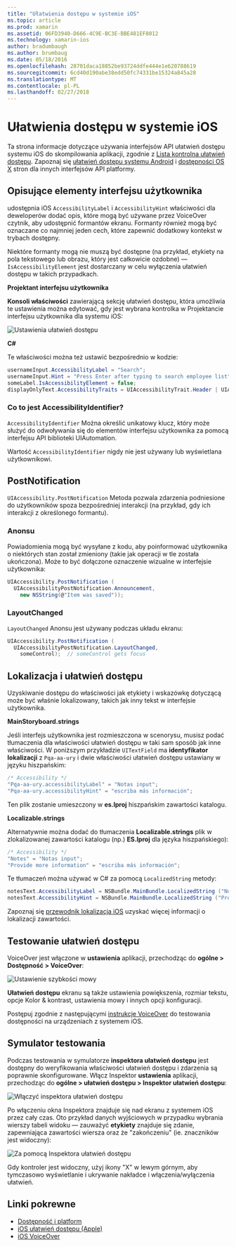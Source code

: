 ```yaml
---
title: "Ułatwienia dostępu w systemie iOS"
ms.topic: article
ms.prod: xamarin
ms.assetid: 06FD3940-D666-4C9E-BC3E-BBE481EF8012
ms.technology: xamarin-ios
author: bradumbaugh
ms.author: brumbaug
ms.date: 05/18/2016
ms.openlocfilehash: 28701daca18852be93724ddfe444e1e620788619
ms.sourcegitcommit: 6cd40d190abe38edd50fc74331be15324a845a28
ms.translationtype: MT
ms.contentlocale: pl-PL
ms.lasthandoff: 02/27/2018
---
```

# <a name="accessibility-on-ios"></a>Ułatwienia dostępu w systemie iOS

Ta strona informacje dotyczące używania interfejsów API ułatwień dostępu systemu iOS do skompilowania aplikacji, zgodnie z [Lista kontrolna ułatwień dostępu](~/cross-platform/app-fundamentals/accessibility.md).
Zapoznaj się [ułatwień dostępu systemu Android](~/android/app-fundamentals/accessibility.md) i [dostępności OS X](~/mac/app-fundamentals/accessibility.md) stron dla innych interfejsów API platformy.

## <a name="describing-ui-elements"></a>Opisujące elementy interfejsu użytkownika

udostępnia iOS `AccessibilityLabel` i `AccessibilityHint` właściwości dla deweloperów dodać opis, które mogą być używane przez VoiceOver czytnik, aby udostępnić formantów ekranu. Formanty również mogą być oznaczane co najmniej jeden cech, które zapewnić dodatkowy kontekst w trybach dostępny.

Niektóre formanty mogą nie muszą być dostępne (na przykład, etykiety na pola tekstowego lub obrazu, który jest całkowicie ozdobne) — `IsAccessibilityElement` jest dostarczany w celu wyłączenia ułatwień dostępu w takich przypadkach.

**Projektant interfejsu użytkownika**

**Konsoli właściwości** zawierającą sekcję ułatwień dostępu, która umożliwia te ustawienia można edytować, gdy jest wybrana kontrolka w Projektancie interfejsu użytkownika dla systemu iOS:

![](accessibility-images/ios-designer-sml.png "Ustawienia ułatwień dostępu")

**C#**

Te właściwości można też ustawić bezpośrednio w kodzie:

```csharp
usernameInput.AccessibilityLabel = "Search";
usernameInput.Hint = "Press Enter after typing to search employee list";
someLabel.IsAccessibilityElement = false;
displayOnlyText.AccessibilityTraits = UIAccessibilityTrait.Header | UIAccessibilityTrait.Selected;
```

### <a name="what-is-accessibilityidentifier"></a>Co to jest AccessibilityIdentifier?

`AccessibilityIdentifier` Można określić unikatowy klucz, który może służyć do odwoływania się do elementów interfejsu użytkownika za pomocą interfejsu API biblioteki UIAutomation.

Wartość `AccessibilityIdentifier` nigdy nie jest używany lub wyświetlana użytkownikowi.

<a name="postnotification" />

## <a name="postnotification"></a>PostNotification

`UIAccessibility.PostNotification` Metoda pozwala zdarzenia podniesione do użytkowników spoza bezpośredniej interakcji (na przykład, gdy ich interakcji z określonego formantu).

### <a name="announcement"></a>Anonsu

Powiadomienia mogą być wysyłane z kodu, aby poinformować użytkownika o niektórych stan został zmieniony (takie jak operacji w tle została ukończona). Może to być dołączone oznaczenie wizualne w interfejsie użytkownika:

```csharp
UIAccessibility.PostNotification (
  UIAccessibilityPostNotification.Announcement,
    new NSString(@"Item was saved"));
```

### <a name="layoutchanged"></a>LayoutChanged

`LayoutChanged` Anonsu jest używany podczas układu ekranu:

```csharp
UIAccessibility.PostNotification (
  UIAccessibilityPostNotification.LayoutChanged,
    someControl);  // someControl gets focus
```


## <a name="accessibility-and-localization"></a>Lokalizacja i ułatwień dostępu

Uzyskiwanie dostępu do właściwości jak etykiety i wskazówkę dotyczącą może być właśnie lokalizowany, takich jak inny tekst w interfejsie użytkownika.

**MainStoryboard.strings**

Jeśli interfejs użytkownika jest rozmieszczona w scenorysu, musisz podać tłumaczenia dla właściwości ułatwień dostępu w taki sam sposób jak inne właściwości. W poniższym przykładzie `UITextField` ma **identyfikator lokalizacji** z `Pqa-aa-ury` i dwie właściwości ułatwień dostępu ustawiany w języku hiszpańskim:

```csharp
/* Accessibility */
"Pqa-aa-ury.accessibilityLabel" = "Notas input";
"Pqa-aa-ury.accessibilityHint" = "escriba más información";
```

Ten plik zostanie umieszczony w **es.lproj** hiszpańskim zawartości katalogu.

**Localizable.strings**

Alternatywnie można dodać do tłumaczenia **Localizable.strings** plik w zlokalizowanej zawartości katalogu (np.) **ES.lproj** dla języka hiszpańskiego):

```csharp
/* Accessibility */
"Notes" = "Notas input";
"Provide more information" = "escriba más información";
```

Te tłumaczeń można używać w C# za pomocą `LocalizedString` metody:

```csharp
notesText.AccessibilityLabel = NSBundle.MainBundle.LocalizedString ("Notes", "");
notesText.AccessibilityHint = NSBundle.MainBundle.LocalizedString ("Provide more information", "");
```

Zapoznaj się [przewodnik lokalizacja iOS](~/ios/app-fundamentals/localization/index.md) uzyskać więcej informacji o lokalizacji zawartości.

<a name="testing" />

## <a name="testing-accessibility"></a>Testowanie ułatwień dostępu

VoiceOver jest włączone w **ustawienia** aplikacji, przechodząc do **ogólne > Dostępność > VoiceOver**:

![](accessibility-images/settings-sml.png "Ustawienie szybkości mowy")

**Ułatwień dostępu** ekranu są także ustawienia powiększenia, rozmiar tekstu, opcje Kolor & kontrast, ustawienia mowy i innych opcji konfiguracji.

Postępuj zgodnie z następującymi [instrukcje VoiceOver](https://developer.apple.com/library/ios/technotes/TestingAccessibilityOfiOSApps/TestAccessibilityonYourDevicewithVoiceOver/TestAccessibilityonYourDevicewithVoiceOver.html) do testowania dostępności na urządzeniach z systemem iOS.


## <a name="simulator-testing"></a>Symulator testowania

Podczas testowania w symulatorze **inspektora ułatwień dostępu** jest dostępny do weryfikowania właściwości ułatwień dostępu i zdarzenia są poprawnie skonfigurowane. Włącz Inspektor **ustawienia** aplikacji, przechodząc do **ogólne > ułatwień dostępu > Inspektor ułatwień dostępu**:

![](accessibility-images/settings-inspector-sml.png "Włączyć inspektora ułatwień dostępu")

Po włączeniu okna Inspektora znajduje się nad ekranu z systemem iOS przez cały czas.
Oto przykład danych wyjściowych w przypadku wybrania wierszy tabeli widoku — zauważyć **etykiety** znajduje się zdanie, zapewniająca zawartości wiersza oraz że "zakończeniu" (ie. znaczników jest widoczny):

![](accessibility-images/tableview-a11y-sml.png "Za pomocą Inspektora ułatwień dostępu")

Gdy kontroler jest widoczny, użyj ikony "X" w lewym górnym, aby tymczasowo wyświetlanie i ukrywanie nakładce i włączenia/wyłączenia ułatwień.



## <a name="related-links"></a>Linki pokrewne

- [Dostępność i platform](~/cross-platform/app-fundamentals/accessibility.md)
- [iOS ułatwień dostępu (Apple)](https://developer.apple.com/library/ios/documentation/UserExperience/Conceptual/iPhoneAccessibility/Accessibility_on_iPhone/Accessibility_on_iPhone.html)
- [iOS VoiceOver](http://www.apple.com/accessibility/ios/voiceover/)
